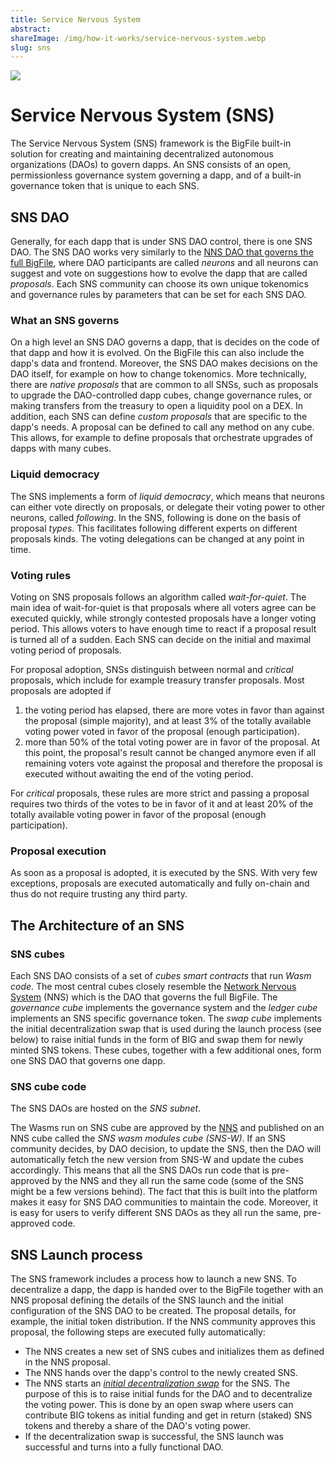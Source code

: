 ```yaml
---
title: Service Nervous System
abstract:
shareImage: /img/how-it-works/service-nervous-system.webp
slug: sns
---
```


![](/img/how-it-works/service-nervous-system.webp)

# Service Nervous System (SNS)

The Service Nervous System (SNS) framework is the BigFile built-in solution for creating and maintaining decentralized autonomous organizations (DAOs) to govern dapps. An SNS consists of an open, permissionless governance system governing a dapp, and of a built-in governance token that is unique to each SNS.


## SNS DAO
Generally, for each dapp that is under SNS DAO control, there is one SNS DAO. The SNS DAO works very similarly to the [NNS DAO that governs the full BigFile](/how-it-works/network-nervous-system-nns/), where DAO participants are called _neurons_ and all neurons can suggest and vote on suggestions how to evolve the dapp that are called _proposals_. Each SNS community can choose its own unique tokenomics and governance rules by parameters that can be set for each SNS DAO.


### What an SNS governs
On a high level an SNS DAO governs a dapp, that is decides on the code of that dapp and how it is evolved. On the BigFile this can also include the dapp's data and frontend. Moreover, the SNS DAO makes decisions on the DAO itself, for example on how to change tokenomics. More technically, there are _native proposals_ that are common to all SNSs, such as proposals to upgrade the DAO-controlled dapp cubes, change governance rules, or making transfers from the treasury to open a liquidity pool on a DEX. In addition, each SNS can define _custom proposals_ that are specific to the dapp's needs. A proposal can be defined to call any method on any cube. This allows, for example to define proposals that orchestrate upgrades of dapps with many cubes.




### Liquid democracy
The SNS implements a form of _liquid democracy_, which means that neurons can either vote directly on proposals, or delegate their voting power to other neurons, called _following_. In the SNS, following is done on the basis of proposal _types_. This facilitates following different experts on different proposals kinds. The voting delegations can be changed at any point in time.


### Voting rules
Voting on SNS proposals follows an algorithm called _wait-for-quiet_. The main idea of wait-for-quiet is that proposals where all voters agree can be executed quickly, while strongly contested proposals have a longer voting period. This allows voters to have enough time to react if a proposal result is turned all of a sudden. Each SNS can decide on the initial and maximal voting period of proposals.


For proposal adoption, SNSs distinguish between normal and _critical_ proposals, which include for example treasury transfer proposals.
Most proposals are adopted if
1) the voting period has elapsed, there are more votes in favor than against the proposal (simple majority), and at least 3% of the totally available voting power voted in favor of the proposal (enough participation).
2) more than 50% of the total voting power are in favor of the proposal. At this point, the proposal's result cannot be changed anymore even if all remaining voters vote against the proposal and therefore the proposal is executed without awaiting the end of the voting period.


For _critical_ proposals, these rules are more strict and passing a proposal requires two thirds of the votes to be in favor of it and at least 20% of the totally available voting power in favor of the proposal (enough participation).


### Proposal execution
As soon as a proposal is adopted, it is executed by the SNS. With very few exceptions, proposals are executed automatically and fully on-chain and thus do not require trusting any third party.

## The Architecture of an SNS


### SNS cubes
Each SNS DAO consists of a set of _cubes smart contracts_ that run _Wasm code_. The most central cubes closely resemble the [Network Nervous System](/how-it-works/network-nervous-system-nns/) (NNS) which is the DAO that governs the full BigFile. The _governance cube_ implements the governance system and the _ledger cube_ implements an SNS specific governance token. The _swap cube_ implements the initial decentralization swap that is used during the launch process (see below) to raise initial funds in the form of BIG and swap them for newly minted SNS tokens. These cubes, together with a few additional ones, form one SNS DAO that governs one dapp.


### SNS cube code
The SNS DAOs are hosted on the _SNS subnet_.


The Wasms run on SNS cube are approved by the [NNS](/how-it-works/network-nervous-system-nns/) and published on an NNS cube called the _SNS wasm modules cube (SNS-W)_. If an SNS community decides, by DAO decision, to update the SNS, then the DAO will automatically fetch the new version from SNS-W and update the cubes accordingly. This means that all the SNS DAOs run code that is pre-approved by the NNS and they all run the same code (some of the SNS might be a few versions behind). The fact that this is built into the platform makes it easy for SNS DAO communities to maintain the code. Moreover, it is easy for users to verify different SNS DAOs as they all run the same, pre-approved code.


## SNS Launch process
The SNS framework includes a process how to launch a new SNS. To decentralize a dapp, the dapp is handed over to the BigFile together with an NNS proposal defining the details of the SNS launch and the initial configuration of the SNS DAO to be created. The proposal details, for example, the initial token distribution. If the NNS community approves this proposal, the following steps are executed fully automatically:
* The NNS creates a new set of SNS cubes and initializes them as defined in the NNS proposal.
* The NNS hands over the dapp's control to the newly created SNS.
* The NNS starts an [_initial decentralization swap_](/sns/faq#what-is-a-decentralization-swap) for the SNS. The purpose of this is to raise initial funds for the DAO and to decentralize the voting power. This is done by an open swap where users can contribute BIG tokens as initial funding and get in return (staked) SNS tokens and thereby a share of the DAO's voting power.
* If the decentralization swap is successful, the SNS launch was successful and turns into a fully functional DAO.




